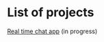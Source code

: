 # List of projects

[Real time chat app](https://github.com/andreichenko256/real-time-chat-project) (in progress)

